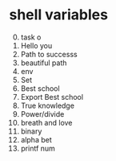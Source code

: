 # shell variables
0. task o
1. Hello you
2. Path to successs
3. beautiful path
4. env 
5. Set
6. Best school
7. Export Best school
8. True knowledge
9. Power/divide
10. breath and love
11. binary
12. alpha bet
13. printf num

